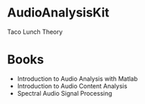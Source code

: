 # AudioAnalysisKit
Taco Lunch Theory 

# Books
* Introduction to Audio Analysis with Matlab
* Introduction to Audio Content Analysis 
* Spectral Audio Signal Processing
